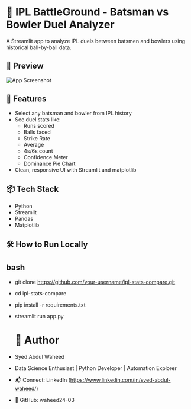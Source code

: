 # 🏏 IPL BattleGround - Batsman vs Bowler Duel Analyzer

A Streamlit app to analyze IPL duels between batsmen and bowlers using historical ball-by-ball data.

## 📸 Preview
![App Screenshot](OutputSS.png)

## 🚀 Features
- Select any batsman and bowler from IPL history
- See duel stats like:
  - Runs scored
  - Balls faced
  - Strike Rate
  - Average
  - 4s/6s count
  - Confidence Meter
  - Dominance Pie Chart
- Clean, responsive UI with Streamlit and matplotlib

## 📦 Tech Stack
- Python
- Streamlit
- Pandas
- Matplotlib

## 🛠️ How to Run Locally

## bash
- git clone https://github.com/your-username/ipl-stats-compare.git
- cd ipl-stats-compare
- pip install -r requirements.txt
- streamlit run app.py

   # 👤 Author
-  Syed Abdul Waheed
-  Data Science Enthusiast | Python Developer | Automation Explorer

- 📬 Connect: LinkedIn (https://www.linkedin.com/in/syed-abdul-waheed/)
- 🐙 GitHub: waheed24-03



